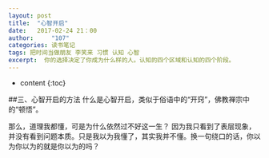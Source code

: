 ```yaml
---
layout: post
title:  "心智开启"
date:   2017-02-24 21：00
author:     "107"
categories: 读书笔记
tags: 把时间当做朋友 李笑来 习惯 认知 心智 
excerpt:  你的选择决定了你成为什么样的人。认知的四个区域和认知的四个阶段。
---
```

* content
{:toc}

##三、心智开启的方法
什么是心智开启，类似于俗语中的“开窍”，佛教禅宗中的“顿悟”。

那么，道理我都懂，可是为什么依然过不好这一生？
因为我只看到了表层现象，并没有看到问题本质。只是我以为我懂了，其实我并不懂。换一句绕口的话，你以为你以为的就是你以为的吗？